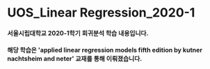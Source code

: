 # UOS_Linear Regression_2020-1
#### 서울시립대학교 2020-1학기 회귀분석 학습 내용입니다.
#### 해당 학습은 'applied linear regression models fifth edition by kutner nachtsheim and neter' 교재를 통해 이뤄졌습니다.
